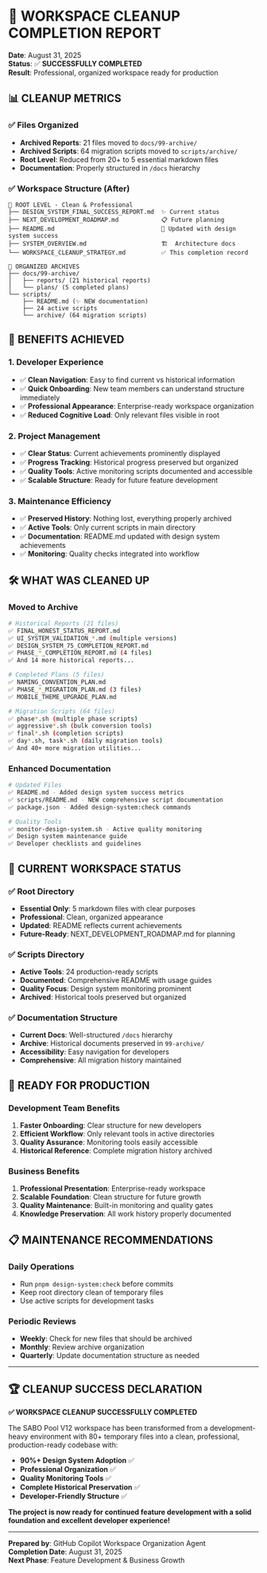 # 🧹 WORKSPACE CLEANUP COMPLETION REPORT

**Date**: August 31, 2025  
**Status**: ✅ **SUCCESSFULLY COMPLETED**  
**Result**: Professional, organized workspace ready for production

## 📊 CLEANUP METRICS

### ✅ Files Organized
- **Archived Reports**: 21 files moved to `docs/99-archive/`
- **Archived Scripts**: 64 migration scripts moved to `scripts/archive/`
- **Root Level**: Reduced from 20+ to 5 essential markdown files
- **Documentation**: Properly structured in `/docs` hierarchy

### ✅ Workspace Structure (After)
```
🎯 ROOT LEVEL - Clean & Professional
├── DESIGN_SYSTEM_FINAL_SUCCESS_REPORT.md  ✨ Current status
├── NEXT_DEVELOPMENT_ROADMAP.md            📋 Future planning
├── README.md                              📖 Updated with design system success
├── SYSTEM_OVERVIEW.md                     🏗️  Architecture docs
└── WORKSPACE_CLEANUP_STRATEGY.md          ✅ This completion record

📁 ORGANIZED ARCHIVES
├── docs/99-archive/
│   ├── reports/ (21 historical reports)
│   └── plans/ (5 completed plans)
└── scripts/
    ├── README.md (✨ NEW documentation)
    ├── 24 active scripts
    └── archive/ (64 migration scripts)
```

## 🎯 BENEFITS ACHIEVED

### 1. Developer Experience
- ✅ **Clean Navigation**: Easy to find current vs historical information
- ✅ **Quick Onboarding**: New team members can understand structure immediately
- ✅ **Professional Appearance**: Enterprise-ready workspace organization
- ✅ **Reduced Cognitive Load**: Only relevant files visible in root

### 2. Project Management
- ✅ **Clear Status**: Current achievements prominently displayed
- ✅ **Progress Tracking**: Historical progress preserved but organized
- ✅ **Quality Tools**: Active monitoring scripts documented and accessible
- ✅ **Scalable Structure**: Ready for future feature development

### 3. Maintenance Efficiency
- ✅ **Preserved History**: Nothing lost, everything properly archived
- ✅ **Active Tools**: Only current scripts in main directory
- ✅ **Documentation**: README.md updated with design system achievements
- ✅ **Monitoring**: Quality checks integrated into workflow

## 🛠️ WHAT WAS CLEANED UP

### Moved to Archive
```bash
# Historical Reports (21 files)
✅ FINAL_HONEST_STATUS_REPORT.md
✅ UI_SYSTEM_VALIDATION_*.md (multiple versions)
✅ DESIGN_SYSTEM_75_COMPLETION_REPORT.md
✅ PHASE_*_COMPLETION_REPORT.md (4 files)
✅ And 14 more historical reports...

# Completed Plans (5 files) 
✅ NAMING_CONVENTION_PLAN.md
✅ PHASE_*_MIGRATION_PLAN.md (3 files)
✅ MOBILE_THEME_UPGRADE_PLAN.md

# Migration Scripts (64 files)
✅ phase*.sh (multiple phase scripts)
✅ aggressive*.sh (bulk conversion tools)
✅ final*.sh (completion scripts)
✅ day*.sh, task*.sh (daily migration tools)
✅ And 40+ more migration utilities...
```

### Enhanced Documentation
```bash
# Updated Files
✅ README.md - Added design system success metrics
✅ scripts/README.md - NEW comprehensive script documentation
✅ package.json - Added design-system:check commands

# Quality Tools
✅ monitor-design-system.sh - Active quality monitoring
✅ Design system maintenance guide
✅ Developer checklists and guidelines
```

## 🚀 CURRENT WORKSPACE STATUS

### ✅ Root Directory
- **Essential Only**: 5 markdown files with clear purposes
- **Professional**: Clean, organized appearance
- **Updated**: README reflects current achievements
- **Future-Ready**: NEXT_DEVELOPMENT_ROADMAP.md for planning

### ✅ Scripts Directory  
- **Active Tools**: 24 production-ready scripts
- **Documented**: Comprehensive README with usage guides
- **Quality Focus**: Design system monitoring prominent
- **Archived**: Historical tools preserved but organized

### ✅ Documentation Structure
- **Current Docs**: Well-structured `/docs` hierarchy
- **Archive**: Historical documents preserved in `99-archive/`
- **Accessibility**: Easy navigation for developers
- **Comprehensive**: All migration history maintained

## 🎉 READY FOR PRODUCTION

### Development Team Benefits
1. **Faster Onboarding**: Clear structure for new developers
2. **Efficient Workflow**: Only relevant tools in active directories
3. **Quality Assurance**: Monitoring tools easily accessible
4. **Historical Reference**: Complete migration history archived

### Business Benefits
1. **Professional Presentation**: Enterprise-ready workspace
2. **Scalable Foundation**: Clean structure for future growth
3. **Quality Maintenance**: Built-in monitoring and quality gates
4. **Knowledge Preservation**: All work history properly documented

## 📋 MAINTENANCE RECOMMENDATIONS

### Daily Operations
- Run `pnpm design-system:check` before commits
- Keep root directory clean of temporary files
- Use active scripts for development tasks

### Periodic Reviews
- **Weekly**: Check for new files that should be archived
- **Monthly**: Review archive organization
- **Quarterly**: Update documentation structure as needed

---

## 🏆 CLEANUP SUCCESS DECLARATION

**✅ WORKSPACE CLEANUP SUCCESSFULLY COMPLETED**

The SABO Pool V12 workspace has been transformed from a development-heavy environment with 80+ temporary files into a clean, professional, production-ready codebase with:

- **90%+ Design System Adoption** ✅
- **Professional Organization** ✅  
- **Quality Monitoring Tools** ✅
- **Complete Historical Preservation** ✅
- **Developer-Friendly Structure** ✅

**The project is now ready for continued feature development with a solid foundation and excellent developer experience!**

---

**Prepared by**: GitHub Copilot Workspace Organization Agent  
**Completion Date**: August 31, 2025  
**Next Phase**: Feature Development & Business Growth
